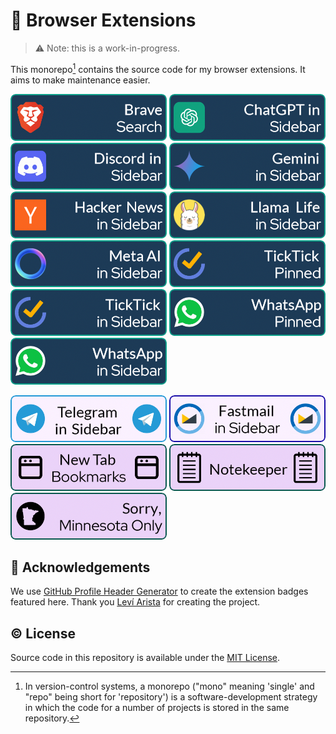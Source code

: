 # 🔌 Browser Extensions

> ⚠ Note: this is a work-in-progress.

This monorepo[^1] contains the source code for my browser extensions. It aims to make maintenance easier.

[![banner](assets/banners/brave-header-2.png)](brave-search) [![banner](assets/banners/chatgpt-banner-1.png)](chatgpt-in-sidebar) [![banner](assets/banners/discord-banner-2.png)](discord-in-sidebar) [![banner](assets/banners/gemini-2.png)](gemini-in-sidebar) [![banner](assets/banners/hn-2.png)](hacker-news-in-sidebar) [![banner](assets/banners/llamalife-2.png)](llamalife-in-sidebar) [![banner](assets/banners/metaai-2.png)](metaai-in-sidebar) [![banner](assets/banners/ticktick-pinned-2.png)](ticktick-pinned) [![banner](assets/banners/ticktick-sidebar-1.png)](ticktick-in-sidebar) [![banner](assets/banners/whatsapp-pinned-1.png)](whatsapp-pinned) [![banner](assets/banners/whatsapp-sidebar-2.png)](whatsapp-in-sidebar)

[![banner](assets/banners/telegram-sidebar-2.png)](telegram-in-sidebar) [![banner](assets/banners/fastmail-sidebar-2.png)](fastmail-in-sidebar) [![banner](assets/banners/newtab-bookmarks-2.png)](new-tab-bookmarks) [![banner](assets/banners/notekeeper-1.png)](notekeeper) [![banner](assets/banners/sorry-mn-only-2.png)](sorry-minnesota-only)

## 💜 Acknowledgements

We use [GitHub Profile Header Generator](https://github.com/leviarista) to create the extension badges featured here. Thank you [Leví Arista](https://github.com/leviarista) for creating the project.

## © License

Source code in this repository is available under the [MIT License](LICENSE).

[^1]: In version-control systems, a monorepo ("mono" meaning 'single' and "repo" being short for 'repository') is a software-development strategy in which the code for a number of projects is stored in the same repository.
